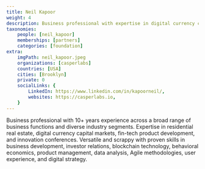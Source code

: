 ```yaml
---
title: Neil Kapoor
weight: 4
description: Business professional with expertise in digital currency capital markets, fin-tech product development, and innovation conferences.
taxonomies:
    people: [neil_kapoor]
    memberships: [partners]
    categories: [foundation]
extra:
    imgPath: neil_kapoor.jpeg
    organizations: [casperlabs]
    countries: [USA]
    cities: [Brooklyn]
    private: 0
    socialLinks: {
        LinkedIn: https://www.linkedin.com/in/kapoorneil/,
        websites: https://casperlabs.io,
    }
---
```

Business professional with 10+ years experience across a broad range of business functions and diverse industry segments. Expertise in residential real estate, digital currency capital markets, fin-tech product development, and innovation conferences. Versatile and scrappy with proven skills in business development, investor relations, blockchain technology, behavioral economics, product management, data analysis, Agile methodologies, user experience, and digital strategy.
